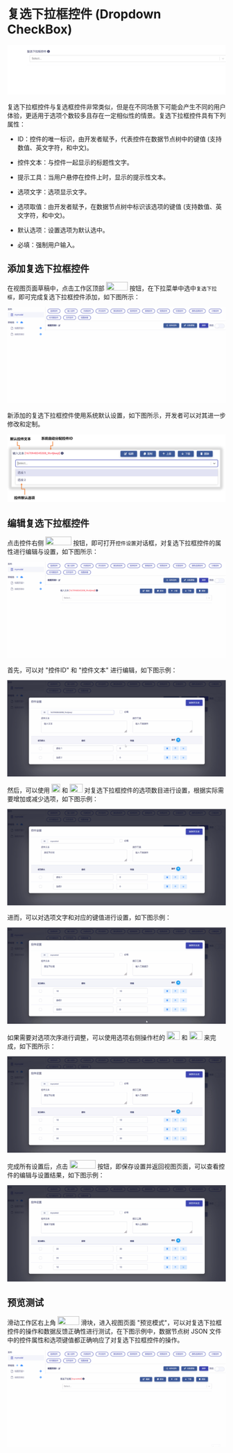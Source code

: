 # 复选下拉框控件 (Dropdown CheckBox)

![Matrix.OS](../../../../../media/os/tools/modelview/showmultipledrop.gif "复选下拉框控件")

复选下拉框控件与复选框控件非常类似，但是在不同场景下可能会产生不同的用户体验，更适用于选项个数较多且存在一定相似性的情景。复选下拉框控件具有下列属性：

* ID：控件的唯一标识，由开发者赋予，代表控件在数据节点树中的键值 (支持数值、英文字符，和中文)。

* 控件文本：与控件一起显示的标题性文字。

* 提示工具：当用户悬停在控件上时，显示的提示性文本。

* 选项文字：选项显示文字。

* 选项取值：由开发者赋予，在数据节点树中标识该选项的键值 (支持数值、英文字符，和中文)。

* 默认选项：设置选项为默认选中。

* 必填：强制用户输入。


## 添加复选下拉框控件

在视图页面草稿中，点击工作区顶部 <img src="./././././media/logo/controlchoice.png" width="50" height="20"> 按钮，在下拉菜单中选中`复选下拉框`，即可完成复选下拉框控件添加，如下图所示：

![Matrix.OS](../../../../../media/os/tools/modelview/addmultipledrop.gif "添加复选下拉框控件")

新添加的复选下拉框控件使用系统默认设置，如下图所示，开发者可以对其进一步修改和定制。

![Matrix.OS](../../../../../media/os/tools/modelview/addmultipledrop.png "复选下拉框控件默认设置")

## 编辑复选下拉框控件

点击控件右侧 <img src="./././././media/logo/editcontrol.png" width="60" height="20"> 按钮，即可打开`控件设置`对话框，对复选下拉框控件的属性进行编辑与设置，如下图所示：

![Matrix.OS](../../../../../media/os/tools/modelview/editmultipledrop1.gif "编辑复选下拉框控件 - 打开控件设置对话框")

首先，可以对 "控件ID" 和 "控件文本" 进行编辑，如下图示例：

![Matrix.OS](../../../../../media/os/tools/modelview/editmultipledrop2.gif "编辑复选下拉框控件 - 控件ID与文本编辑")

然后，可以使用  <img src="./././././media/logo/addoption.png" width="20" height="20"> 和  <img src="./././././media/logo/deleteoption.png" width="30" height="20"> 对复选下拉框控件的选项数目进行设置，根据实际需要增加或减少选项，如下图示例：

![Matrix.OS](../../../../../media/os/tools/modelview/editmultipledrop3.gif "编辑复选下拉框控件 - 设置选项数目")

进而，可以对选项文字和对应的键值进行设置，如下图示例：

![Matrix.OS](../../../../../media/os/tools/modelview/editmultipledrop4.gif "编辑复选下拉框控件 - 设置选项文字和键值")

如果需要对选项次序进行调整，可以使用选项右侧操作栏的 <img src="./././././media/logo/moveup2.png" width="30" height="20"> 和 <img src="./././././media/logo/movedown2.png" width="30" height="20"> 来完成，如下图所示：

![Matrix.OS](../../../../../media/os/tools/modelview/editmultipledrop5.gif "编辑复选下拉框控件 - 调整选项次序")

完成所有设置后，点击 <img src="./././././media/logo/saveclose.png" width="60" height="20"> 按钮，即保存设置并返回视图页面，可以查看控件的编辑与设置结果，如下图示例：

![Matrix.OS](../../../../../media/os/tools/modelview/editmultipledrop6.gif "编辑复选下拉框控件 - 保存控件设置")

## 预览测试

滑动工作区右上角 <img src="./././././media/logo/previewmv.png" width="50" height="20"> 滑块，进入视图页面 "预览模式"，可以对复选下拉框控件的操作和数据反馈正确性进行测试，在下图示例中，数据节点树 JSON 文件中的控件属性和选项键值都正确响应了对复选下拉框控件的操作。

![Matrix.OS](../../../../../media/os/tools/modelview/testmultipledrop.gif "测试复选下拉框控件")